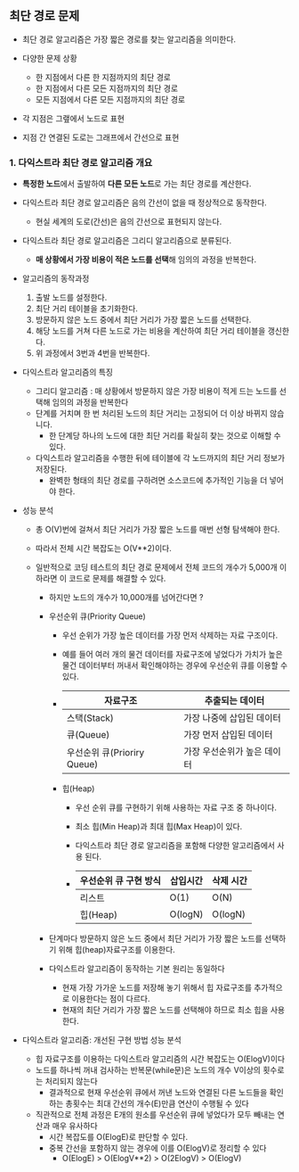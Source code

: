 ## 최단 경로 문제

- 최단 경로 알고리즘은 가장 짧은 경로를 찾는 알고리즘을 의미한다.

- 다양한 문제 상황

  - 한 지점에서 다른 한 지점까지의 최단 경로
  - 한 지점에서 다른 모든 지점까지의 최단 경로
  - 모든 지점에서 다른 모든 지점까지의 최단 경로

- 각 지점은 그랲에서 노드로 표현

- 지점 간 연결된 도로는 그래프에서 간선으로 표현

  

### 1.  다익스트라 최단 경로 알고리즘 개요

- **특정한 노드**에서 출발하여 **다른 모든 노드**로 가는 최단 경로를 계산한다.
- 다익스트라 최단 경로 알고리즘은 음의 간선이 없을 때 정상적으로 동작한다.
  - 현실 세계의 도로(간선)은 음의 간선으로 표현되지 않는다.
- 다익스트라 최단 경로 알고리즘은 그리디 알고리즘으로 분류된다.
  - **매 상황에서 가장 비용이 적은 노드를 선택**해 임의의 과정을 반복한다.

- 알고리즘의 동작과정

  1. 출발 노드를 설정한다.
  2. 최단 거리 테이블을 초기화한다.
  3. 방문하지 않은 노드 중에서 최단 거리가 가장 짧은 노드를 선택한다.
  4. 해당 노드를 거쳐 다른 노드로 가는 비용을 계산하여 최단 거리 테이블을 갱신한다.
  5. 위 과정에서 3번과 4번을 반복한다.

- 다익스트라 알고리즘의 특징

  - 그리디 알고리즘 : 매 상황에서 방문하지 않은 가장 비용이 적게 드는 노드를 선택해 임의의 과정을 반복한다
  - 단계를 거치며 한 번 처리된 노드의 최단 거리는 고정되어 더 이상 바뀌지 않습니다.
    - 한 단계당 하나의 노드에 대한 최단 거리를 확실히 찾는 것으로 이해할 수 있다.
  - 다익스트라 알고리즘을 수행한 뒤에 테이블에 각 노드까지의 최단 거리 정보가 저장된다.
    - 완벽한 형태의 최단 경로를 구하려면 소스코드에 추가적인 기능을 더 넣어야 한다.

- 성능 분석

  - 총 O(V)번에 걸쳐서 최단 거리가 가장 짧은 노드를 매번 선형 탐색해야 한다.

  - 따라서 전체 시간 복잡도는 O(V**2)이다.

  - 일반적으로 코딩 테스트의 최단 경로 문제에서 전체 코드의 개수가 5,000개 이하라면 이 코드로 문제를 해결할 수 있다.

    - 하지만 노드의 개수가 10,000개를 넘어간다면 ?

    - 우선순위 큐(Priority Queue)

      - 우선 순위가 가장 높은 데이터를 가장 먼저 삭제하는 자료 구조이다.

      - 예를 들어 여러 개의 물건 데이터를 자료구조에 넣었다가 가치가 높은 물건 데이터부터 꺼내서 확인해야하는 경우에 우선순위 큐를 이용할 수 있다.

      - | 자료구조                    | 추출되는 데이터             |
        | --------------------------- | --------------------------- |
        | 스택(Stack)                 | 가장 나중에 삽입된 데이터   |
        | 큐(Queue)                   | 가장 먼저 삽입된 데이터     |
        | 우선순위 큐(Prioriry Queue) | 가장 우선순위가 높은 데이터 |

      - 힙(Heap)

        - 우선 순위 큐를 구현하기 위해 사용하는 자료 구조 중 하나이다.

        - 최소 힙(Min Heap)과 최대 힙(Max Heap)이 있다.

        - 다익스트라 최단 경로 알고리즘을 포함해 다양한 알고리즘에서 사용 된다.

        - | 우선순위 큐 구현 방식 | 삽입시간 | 삭제 시간 |
          | --------------------- | -------- | --------- |
          | 리스트                | O(1)     | O(N)      |
          | 힙(Heap)              | O(logN)  | O(logN)   |

    - 단계마다 방문하지 않은 노드 중에서 최단 거리가 가장 짧은 노드를 선택하기 위해 힙(heap)자료구조를 이용한다.

    - 다익스트라 알고리즘이 동작하는 기본 원리는 동일하다

      - 현재 가장 가가운 노드를 저장해 놓기 위해서 힙 자료구조를 추가적으로 이용한다는 점이 다르다.
      - 현재의 최단 거리가 가장 짧은 노드를 선택해야 하므로 최소 힙을 사용한다.

- 다익스트라 알고리즘: 개선된 구현 방법 성능 분석

  - 힙 자료구조를 이용하는 다익스트라 알고리즘의 시간 복잡도는 O(ElogV)이다
  - 노드를 하나씩 꺼내 검사하는 반복문(while문)은 노드의 개수 V이상의 횟수로는 처리되지 않는다
    -  결과적으로 현재 우선순위 큐에서 꺼낸 노드와 연결된 다른 노드들을 확인하는 총횟수는 최대 간선의 개수(E)만큼 연산이 수행될 수 있다
  - 직관적으로 전체 과정은 E개의 원소를 우선순위 큐에 넣었다가 모두 빼내는 연산과 매우 유사하다
    - 시간 복잡도를 O(ElogE)로 판단할 수 있다.
    - 중복 간선을 포함하지 않는 경우에 이를 O(ElogV)로 정리할 수 있다
      - O(ElogE) > O(ElogV**2) > O(2ElogV) > O(ElogV)